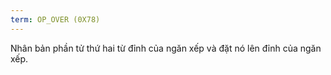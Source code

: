 ```yaml
---
term: OP_OVER (0X78)
---
```


Nhân bản phần tử thứ hai từ đỉnh của ngăn xếp và đặt nó lên đỉnh của ngăn xếp.
